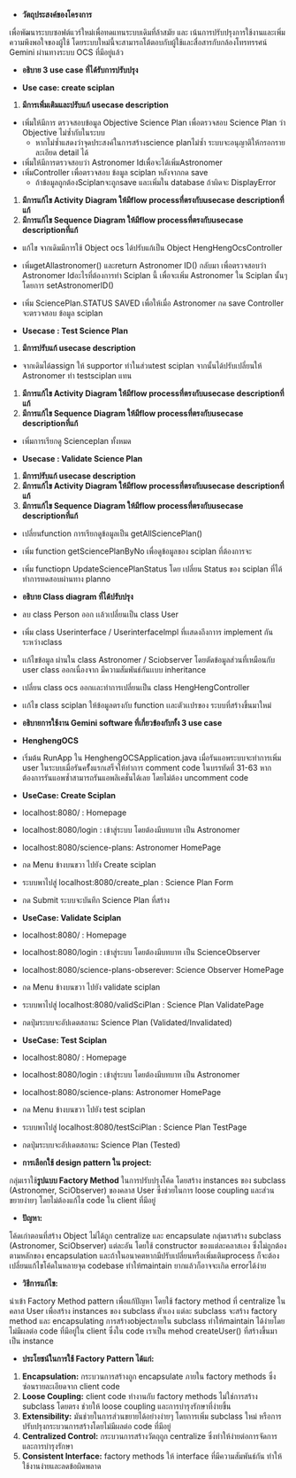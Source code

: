 ﻿- **วัตถุประสงค์ของโครงการ**

เพื่อพัฒนาระบบซอฟต์แวร์ใหม่เพื่อทดแทนระบบเดิมที่ล้าสมัย และ เน้นการปรับปรุงการใช้งานและเพิ่มความพึงพอใจของผู้ใช้ โดยระบบใหม่นี้จะสามารถโต้ตอบกับผู้ใช้และสื่อสารกับกล้องโทรทรรศน์ Gemini ผ่านทางระบบ OCS ที่มีอยู่แล้ว


- **อธิบาย 3 use case ที่ได้รับการปรับปรุง**

- **Use case: create sciplan**

1. **มีการเพิ่มเติมและปรับแก้ usecase description** 
- เพิ่มให้มีการ ตรวจสอบข้อมูล Objective Science Plan เพื่อตรวจสอบ Science Plan ว่า Objective ไม่ซ้ำกับในระบบ
  - หากไม่ซ้ำแสดงว่าจุดประสงค์ในการสร้างscience planไม่ซ้ำ ระบบจะอนุญาติให้กรอกรายละเอียด detail ได้
- เพิ่มให้มีการตรวจสอบว่า Astronomer Idเพื่อจะได้เพิ่มAstronomer
- เพิ่มController เพื่อตรวจสอบ ข้อมูล sciplan หลังจากกด save 
  - ถ้าข้อมูลถูกต้องSciplanจะถูกsave และเพิ่มใน database ถ้าผิดจะ DisplayError

1. **มีการแก้ไข Activity Diagram ให้มีflow processที่ตรงกับusecase descriptionที่แก้**
1. **มีการแก้ไข Sequence Diagram ให้มีflow processที่ตรงกับusecase descriptionที่แก้**
- แก้ไข จากเดิมมีการใช้ Object ocs ได้ปรับแก้เป็น Object HengHengOcsController 
- เพิ่มgetAllastronomer() และreturn Astronomer ID() กลับมา เพื่อตรวจสอบว่า Astronomer Idอะไรที่ต้องการทำ Sciplan นี้ เพื่อจะเพิ่ม Astronomer ใน Sciplan นั้นๆ โดยการ setAstronomerID()
- เพิ่ม SciencePlan.STATUS SAVED เพื่อให้เมื่อ  Astronomer  กด save Controller จะตรวจสอบ ข้อมูล sciplan

- **Usecase : Test Science Plan**

1. **มีการปรับแก้ usecase description** 
- จากเดิมได้assign ให้ supportor ทำในส่วนtest sciplan จากนั้นได้ปรับเปลี่ยนให้ Astronomer ทำ testsciplan แทน

1. **มีการแก้ไข Activity Diagram ให้มีflow processที่ตรงกับusecase descriptionที่แก้**
1. **มีการแก้ไข Sequence Diagram ให้มีflow processที่ตรงกับusecase descriptionที่แก้**
- เพิ่มการเรียกดู Scienceplan ทั้งหมด 

- **Usecase :  Validate Science Plan**

1. **มีการปรับแก้ usecase description** 
1. **มีการแก้ไข Activity Diagram ให้มีflow processที่ตรงกับusecase descriptionที่แก้**
1. **มีการแก้ไข Sequence Diagram ให้มีflow processที่ตรงกับusecase descriptionที่แก้**
- เปลี่ยนfunction การเรียกดูข้อมูลเป็น getAllSciencePlan()  
- เพิ่ม function  getSciencePlanByNo เพื่อดูข้อมูลของ sciplan ที่ต้องการจะ
- เพิ่ม functiopn UpdateSciencePlanStatus โดย เปลี่ยน Status ของ sciplan ที่ได้ทำการทดสอบผ่านทาง planno

- **อธิบาย Class diagram ที่ได้ปรับปรุง**



- ลบ class Person ออก เเล้วเปลี่ยนเป็น class User
- เพิ่ม class Userinterface / Userinterfacelmpl ที่เเสดงถึงกาาร implement กันระหว่างclass
- เเก้ไขข้อมูล ผ่านใน class Astronomer / Sciobserver โดยตัดข้อมูลส่วนที่เหมือนกับ user class ออกเนื่องจาก มีความสัมพันธ์กันเเบบ inheritance
- เปลี่ยน class ocs ออกเเละทำการเปลี่ยนเป็น class HengHengController
- เเก้ไข class sciplan ให้ข้อมูลตรงกับ function เเละตัวเเปรของ ระบบที่สร้างขึ้นมาใหม่

- **อธิบายการใช้งาน Gemini software ที่เกี่ยวข้องกับทั้ง 3 use case**

- **HenghengOCS**

- เริ่มต้น RunApp ใน HenghengOCSApplication.java เมื่อรันแอพระบบจะทำการเพิ่ม user ในระบบเมื่อรันครัั้งแรกเสร็จให้ทำการ comment code ในบรรทัดที่ 31-63 หากต้องการรันแอพซ้ำสามารถรันแอพลิเคชั่นได้เลย โดยไม่ต้อง uncomment code

- **UseCase: Create Sciplan**
- localhost:8080/ : Homepage 
- localhost:8080/login : เข้าสู่ระบบ โดยต้องมีบทบาท เป็น Astronomer
- localhost:8080/science-plans: Astronomer HomePage
- กด Menu ข้างบนขวา ไปยัง Create sciplan
- ระบบพาไปสู่ localhost:8080/create\_plan : Science Plan Form
- กด Submit ระบบจะบันทึก Science Plan ที่สร้าง
- **UseCase: Validate Sciplan**
- localhost:8080/ : Homepage 
- localhost:8080/login : เข้าสู่ระบบ โดยต้องมีบทบาท เป็น ScienceObserver
- localhost:8080/science-plans-obserever: Science Observer HomePage
- กด Menu ข้างบนขวา ไปยัง validate sciplan
- ระบบพาไปสู่ localhost:8080/validSciPlan : Science Plan ValidatePage
- กดปุ่มระบบจะอัปเดตสถานะ Science Plan (Validated/Invalidated)
- **UseCase: Test Sciplan**
- localhost:8080/ : Homepage 
- localhost:8080/login : เข้าสู่ระบบ โดยต้องมีบทบาท เป็น Astronomer
- localhost:8080/science-plans: Astronomer HomePage
- กด Menu ข้างบนขวา ไปยัง test sciplan
- ระบบพาไปสู่ localhost:8080/testSciPlan : Science Plan TestPage
- กดปุ่มระบบจะอัปเดตสถานะ Science Plan (Tested)






- **การเลือกใช้ design pattern ใน project:**

กลุ่มเราใช้**รูปแบบ Factory Method** ในการปรับปรุงโค้ด โดยสร้าง instances ของ subclass (Astronomer, SciObserver) ของคลาส User ซึ่งช่วยในการ loose coupling และส่วนขยายง่ายๆ โดยไม่ต้องแก้ไข code ใน client ที่มีอยู่

- **ปัญหา:**

โค้ดเก่าตอนที่สร้าง Object ไม่ได้ถูก centralize และ encapsulate กลุ่มเราสร้าง subclass (Astronomer, SciObserver) แต่ละอัน โดยใช้ constructor ของแต่ละคลาสเอง ซึ่งไม่ถูกต้อง ตามหลักของ encapsulation และถ้าในอนาคตหากมีปรับเปลี่ยนหรือเพิ่มเติมprocess ก็จะต้องเปลี่ยนแก้ไขโค้ดในหลายจุด codebase ทำให้maintain ยากแล้วก็อาจจะเกิด errorได้ง่าย

- **วิธีการแก้ไข:**

นำเข้า Factory Method pattern เพื่อแก้ปัญหา โดยใช้ factory method ที่ centralize ในคลาส User เพื่อสร้าง instances ของ subclass ตัวเอง แต่ละ subclass จะสร้าง factory method และ encapsulating การสร้างobjectภายใน subclass ทำให้maintain ได้ง่ายโดยไม่มีผลต่อ code ที่มีอยู่ใน client ซึ่งใน code เราเป็น mehod createUser() ที่สร้างขึ้นมาเป็น instance

- **ประโยชน์ในการใช้ Factory Pattern ได้แก่:**
1. **Encapsulation:** กระบวนการสร้างถูก encapsulate ภายใน factory methods ซึ่งซ่อนรายละเอียดจาก client code
1. **Loose Coupling:** client code ทำงานกับ factory methods ไม่ใช่การสร้าง subclass โดยตรง ช่วยให้ loose coupling และการบำรุงรักษาที่ง่ายขึ้น
1. **Extensibility:** มันช่วยในการส่วนขยายได้อย่างง่ายๆ โดยการเพิ่ม subclass ใหม่ หรือการปรับปรุงกระบวนการสร้างโดยไม่มีผลต่อ code ที่มีอยู่
1. **Centralized Control:** กระบวนการสร้างวัตถุถูก centralize ซึ่งทำให้ง่ายต่อการจัดการและการบำรุงรักษา
1. **Consistent Interface:** factory methods ให้ interface ที่มีความสัมพันธ์กัน ทำให้ใช้งานง่ายและลดข้อผิดพลาด
